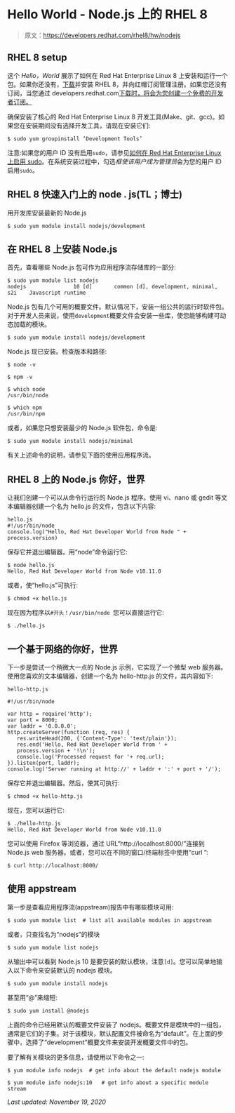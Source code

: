 # Hello World - Node.js 上的 RHEL 8

> 原文：<https://developers.redhat.com/rhel8/hw/nodejs>

## RHEL 8 setup

这个 *Hello，World* 展示了如何在 Red Hat Enterprise Linux 8 上安装和运行一个包。如果你还没有，[下载](https://developers.redhat.com/products/rhel/download)并安装 RHEL 8，并向红帽订阅管理注册。如果您还没有订阅，当您通过 developers.redhat.com[下载时，将会为您创建一个免费的开发者订阅。](https://developers.redhat.com/)

确保安装了核心的 Red Hat Enterprise Linux 8 开发工具(Make、git、gcc)。如果您在安装期间没有选择开发工具，请现在安装它们:

```
$ sudo yum groupinstall ‘Development Tools’

```

注意:如果您的用户 ID 没有启用`sudo`，请参见[如何在 Red Hat Enterprise Linux 上启用 sudo](https://developers.redhat.com/blog/2018/08/15/how-to-enable-sudo-on-rhel/)。在系统安装过程中，勾选*框使该用户成为管理员*会为您的用户 ID 启用`sudo`。

## RHEL 8 快速入门上的 node . js(TL；博士)

用开发库安装最新的 Node.js

```
$ sudo yum module install nodejs/development
```

## 在 RHEL 8 上安装 Node.js

首先，查看哪些 Node.js 包可作为应用程序流存储库的一部分:

```
$ sudo yum module list nodejs
nodejs               10 [d]       common [d], development, minimal, s2i    Javascript runtime

```

Node.js 包有几个可用的概要文件。默认情况下，安装一组公共的运行时软件包。对于开发人员来说，使用`development`概要文件会安装一些库，使您能够构建可动态加载的模块。

```
$ sudo yum module install nodejs/development 

```

Node.js 现已安装。检查版本和路径:

```
$ node -v

$ npm -v 

$ which node 
/usr/bin/node

$ which npm 
/usr/bin/npm

```

或者，如果您只想安装最少的 Node.js 软件包，命令是:

```
$ sudo yum module install nodejs/minimal

```

有关上述命令的说明，请参见下面的使用应用程序流。

## RHEL 8 上的 Node.js 你好，世界

让我们创建一个可以从命令行运行的 Node.js 程序。使用 vi、nano 或 gedit 等文本编辑器创建一个名为 hello.js 的文件，包含以下内容:

```
hello.js
#!/usr/bin/node
console.log("Hello, Red Hat Developer World from Node " + process.version) 

```

保存它并退出编辑器。用“node”命令运行它:

```
$ node hello.js
Hello, Red Hat Developer World from Node v10.11.0

```

或者，使“hello.js”可执行:

```
$ chmod +x hello.js

```

现在因为程序以`#开头！/usr/bin/node `您可以直接运行它:

```
$ ./hello.js

```

## 一个基于网络的你好，世界

下一步是尝试一个稍微大一点的 Node.js 示例，它实现了一个微型 web 服务器。使用您喜欢的文本编辑器，创建一个名为 hello-http.js 的文件，其内容如下:

```
hello-http.js

#!/usr/bin/node

var http = require('http');
var port = 8000;
var laddr = '0.0.0.0';
http.createServer(function (req, res) {
   res.writeHead(200, {'Content-Type': 'text/plain'});
   res.end('Hello, Red Hat Developer World from ' +
   process.version + '!\n');
   console.log('Processed request for '+ req.url);
}).listen(port, laddr);
console.log('Server running at http://' + laddr + ':' + port + '/');

```

保存它并退出编辑器。然后，使其可执行:

```
$ chmod +x hello-http.js

```

现在，您可以运行它:

```
$ ./hello-http.js
Hello, Red Hat Developer World from Node v10.11.0

```

您可以使用 Firefox 等浏览器，通过 URL“http://localhost:8000/”连接到 Node.js web 服务器。或者，您可以在不同的窗口/终端标签中使用“curl ”:

```
$ curl http://localhost:8000/

```

## 使用 appstream

第一步是查看应用程序流(appstream)报告中有哪些模块可用:

```
$ sudo yum module list  # list all available modules in appstream

```

或者，只查找名为“nodejs”的模块

```
$ sudo yum module list nodejs

```

从输出中可以看到 Node.js 10 是要安装的默认模块，注意`[d]`。您可以简单地输入以下命令来安装默认的 nodejs 模块。

```
$ sudo yum module install nodejs

```

甚至用“@”来缩短:

```
$ sudo yum install @nodejs

```

上面的命令已经用默认的概要文件安装了 nodejs。概要文件是模块中的一组包，通常是它们的子集。对于该模块，默认配置文件被命名为“default”。在上面的步骤中，选择了“development”概要文件来安装开发概要文件中的包。

要了解有关模块的更多信息，请使用以下命令之一:

```
$ yum module info nodejs  # get info about the default nodejs module

```

```
$ yum module info nodejs:10   # get info about a specific module stream

```

*Last updated: November 19, 2020*